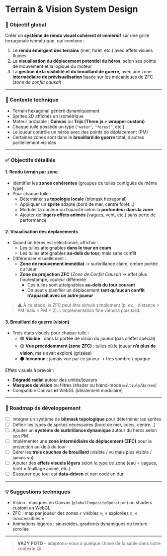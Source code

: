 # Terrain & Vision System Design

### 🎯 Objectif global

Créer un **système de rendu visuel cohérent et immersif** sur une grille hexagonale isométrique, qui combine :

1. Le **rendu émergent des terrains** (mer, forêt, etc.) avec effets visuels fluides
2. La **visualisation du déplacement potentiel du héros**, selon ses points de mouvement et la logique du moteur
3. La **gestion de la visibilité et du brouillard de guerre**, avec une zone **intermédiaire de prévisualisation** basée sur les mécaniques de ZFC (*zone de conflit causal*)

---

### 🧱 Contexte technique

* Terrain hexagonal généré dynamiquement
* Sprites 2D affichés en isométrique
* Moteur probable : **Canvas** ou **Trijs (Three.js + wrapper custom)**
* Chaque tuile possède un type (`"water"`, `"forest"`, etc.)
* Le joueur contrôle un héros avec des points de déplacement (PM)
* Certaines zones sont dans le **brouillard de guerre** total, d’autres partiellement visibles

---

### ✅ Objectifs détaillés

#### 1. Rendu terrain par zone

* Identifier les **zones cohérentes** (groupes de tuiles contiguës de même type)
* Pour chaque tuile :
  * Déterminer sa **topologie locale** (bitmask hexagonal)
  * Appliquer un **sprite** adapté (bord de mer, centre forêt…)
  * Moduler la couleur ou l’opacité selon la **profondeur dans la zone**
  * Ajouter de **légers effets animés** (vagues, vent, etc.) sans perte de performance

#### 2. Visualisation des déplacements

* Quand un héros est sélectionné, afficher :
  * Les tuiles atteignables **dans le tour en cours**
  * Les tuiles atteignables **au-delà du tour**, mais sans conflit
* Différencier visuellement :
  * **Zone de mouvement immédiat** → surbrillance claire, ombre portée ou lueur
  * **Zone de projection ZFC** (*Zone de Conflit Causal*) → effet plus flou/estompé, couleur différente
    * Ces tuiles sont atteignables **au-delà du tour courant**
    * On peut y planifier un déplacement **tant qu’aucun conflit n’apparaît avec un autre joueur**

> ⚠️ À ce stade, le ZFC peut être simulé simplement (p. ex. : distance > PM mais < PM × 2). L’implémentation fine viendra plus tard.

#### 3. Brouillard de guerre (vision)

* Trois états visuels pour chaque tuile :
  * 🟢 **Visible** : dans la portée de vision du joueur (pas d’effet spécial)
  * 🟡 **Vue précédemment (zone ZFC)** : tuiles où le joueur **n’a plus de vision**, mais avait exploré (grisées)
  * ⚫️ **Inconnue** : jamais vue par ce joueur → très sombre / opaque

Effets visuels à prévoir :

* **Dégradé radial** autour des unités/joueurs
* **Masques de vision** ou filtres (shader ou blend-mode `multiply`/`darken`)
* Compatible Canvas **et** WebGL (idéalement modulaire)

---

### 📌 Roadmap de développement

- [ ] Intégrer un système de **bitmask topologique** pour déterminer les sprites
- [ ] Définir les types de sprites nécessaires (bord de mer, coins, centre…)
- [ ] Ajouter un **système de surbrillance dynamique** autour du héros selon son PM
- [ ] Implémenter une **zone intermédiaire de déplacement (ZFC)** pour la projection au-delà du tour
- [ ] Gérer les **trois couches de brouillard** (visible / vu mais plus visible / jamais vu)
- [ ] Ajouter des **effets visuels légers** selon le type de zone (eau = vagues, forêt = feuillage animé, etc.)
- [ ] S’assurer que tout est **data-driven** et non codé en dur

---

### 💡 Suggestions techniques

* Vision : masques en Canvas (`globalCompositeOperation`) ou shaders custom en WebGL
* ZFC : map par joueur des zones « visibles », « explorées », « inaccessibles »
* Animations légères : sinusoïdes, gradients dynamiques ou texture scrollée

---

> **VAZY POTO** – adaptons-nous à quelque chose de faisable dans notre contexte 😉 